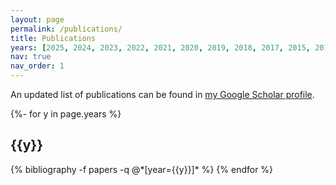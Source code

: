 ```yaml
---
layout: page
permalink: /publications/
title: Publications
years: [2025, 2024, 2023, 2022, 2021, 2020, 2019, 2018, 2017, 2015, 2014]
nav: true
nav_order: 1
---
```

 An updated list of publications can be found in [my Google Scholar profile](https://scholar.google.com/citations?user=TqP9GTsAAAAJ&hl=en).

<!-- _pages/publications.md -->

<div class="publications">

{%- for y in page.years %}

<h2 class="year">{{y}}</h2>
  {% bibliography -f papers -q @*[year={{y}}]* %}
{% endfor %}

</div>
